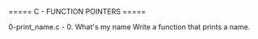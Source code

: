 ===== C - FUNCTION POINTERS =====

0-print_name.c - 0. What's my name
Write a function that prints a name.
